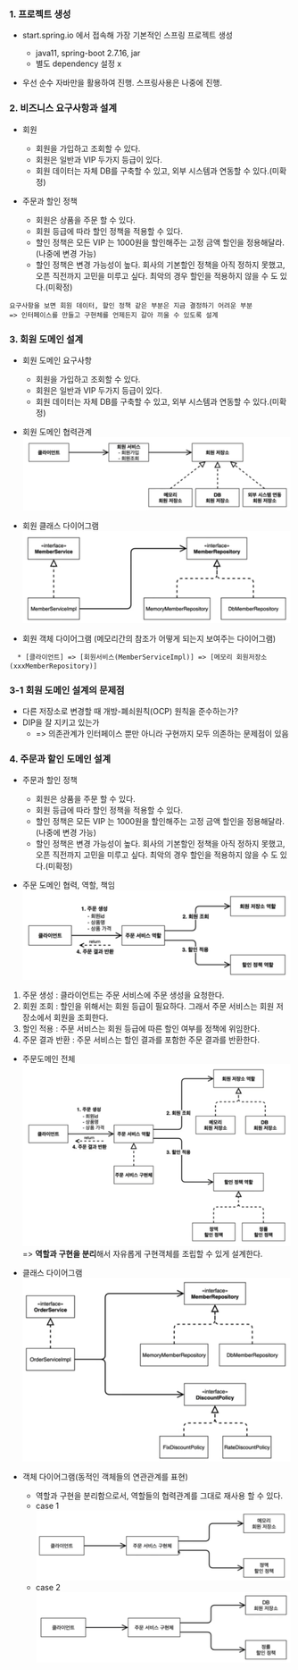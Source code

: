 ### 1. 프로젝트 생성

* start.spring.io 에서 접속해 가장 기본적인 스프링 프로젝트 생성
  * java11, spring-boot 2.7.16, jar
  * 별도 dependency 설정 x

* 우선 순수 자바만을 활용하여 진행. 스프링사용은 나중에 진행.

### 2. 비즈니스 요구사항과 설계

* 회원 
  * 회원을 가입하고 조회할 수 있다.
  * 회원은 일반과 VIP 두가지 등급이 있다.
  * 회원 데이터는 자체 DB를 구축할 수 있고, 외부 시스템과 연동할 수 있다.(미확정)


* 주문과 할인 정책
  * 회원은 상품을 주문 할 수 있다.
  * 회원 등급에 따라 할인 정책을 적용할 수 있다.
  * 할인 정책은 모든 VIP 는 1000원을 할인해주는 고정 금액 할인을 정용해달라. (나중에 변경 가능)
  * 할인 정책은 변경 가능성이 높다. 회사의 기본할인 정책을 아직 정하지 못했고, 오픈 직전까지 고민을 미루고 싶다. 최악의 경우 할인을 적용하지 않을 수 도 있다.(미확정)
  

```text
요구사항을 보면 회원 데이터, 할인 정책 같은 부분은 지금 결정하기 어려운 부분
=> 인터페이스를 만들고 구현체를 언제든지 갈아 끼울 수 있도록 설계
```

### 3. 회원 도메인 설계

* 회원 도메인 요구사항
  * 회원을 가입하고 조회할 수 있다.
  * 회원은 일반과 VIP 두가지 등급이 있다.
  * 회원 데이터는 자체 DB를 구축할 수 있고, 외부 시스템과 연동할 수 있다.(미확정)
  
* 회원 도메인 협력관계
![회원 도메인 협력관계](imgs/img2.png)


* 회원 클래스 다이어그램
![img.png](imgs/회원%20클래스%20다이어그램.png)


* 회원 객체 다이어그램 (메모리간의 참조가 어떻게 되는지 보여주는 다이어그램)
```text
  * [클라이언트] => [회원서비스(MemberServiceImpl)] => [메모리 회원저장소(xxxMemberRepository)]
```



### 3-1 회원 도메인 설계의 문제점
  * 다른 저장소로 변경할 때 개방-폐쇠원칙(OCP) 원칙을 준수하는가?
  * DIP을 잘 지키고 있는가 
    * => 의존관계가 인터페이스 뿐만 아니라 구현까지 모두 의존하는 문제점이 있음

### 4. 주문과 할인 도메인 설계

* 주문과 할인 정책
  * 회원은 상품을 주문 할 수 있다.
  * 회원 등급에 따라 할인 정책을 적용할 수 있다.
  * 할인 정책은 모든 VIP 는 1000원을 할인해주는 고정 금액 할인을 정용해달라. (나중에 변경 가능)
  * 할인 정책은 변경 가능성이 높다. 회사의 기본할인 정책을 아직 정하지 못했고, 오픈 직전까지 고민을 미루고 싶다. 최악의 경우 할인을 적용하지 않을 수 도 있다.(미확정)


* 주문 도메인 협력, 역할, 책임  
![주문 도메인](imgs/주문%20도메인.png)

1. 주문 생성 : 클라이언트는 주문 서비스에 주문 생성을 요청한다.
2. 회원 조회 : 할인을 위해서는 회원 등급이 필요하다. 그래서 주문 서비스는 회원 저장소에서 회원을 조회한다.
3. 할인 적용 : 주문 서비스는 회원 등급에 따른 할인 여부를 정책에 위임한다.
4. 주문 결과 반환 : 주문 서비스는 할인 결과를 포함한 주문 결과를 반환한다.


* 주문도메인 전체
![](imgs/주문도메인전체.png)
=> **역할과 구현을 분리**해서 자유롭게 구현객체를 조립할 수 있게 설계한다. 

* 클래스 다이어그램
![](imgs/주문도메인클래스다이어그램.png)

* 객체 다이어그램(동적인 객체들의 연관관계를 표현)
  * 역할과 구현을 분리함으로서, 역할들의 협력관계를 그대로 재사용 할 수 있다. 
  * case 1
  ![](imgs/객체다이어그램1.png)
  * case 2
  ![](imgs/객체다이어그램2.png)